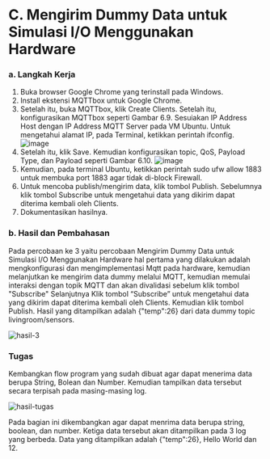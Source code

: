 # C. Mengirim Dummy Data untuk Simulasi I/O Menggunakan Hardware

### a. Langkah Kerja
  1. Buka browser Google Chrome yang terinstall pada Windows.
  2. Install ekstensi MQTTbox untuk Google Chrome.
  3. Setelah itu, buka MQTTbox, klik Create Clients. Setelah itu, konfigurasikan MQTTbox seperti Gambar 6.9. Sesuiakan IP Address Host dengan IP Address MQTT Server pada VM Ubuntu. Untuk mengetahui alamat IP, pada Terminal, ketikkan perintah ifconfig.
     <img alt="image" src="https://github.com/delimaayup/jobsheetEmbedded/assets/151798889/6d53e5cc-3ed0-4328-853c-4453f3623f42">
  5. Setelah itu, klik Save. Kemudian konfigurasikan topic, QoS, Payload Type, dan Payload seperti Gambar 6.10.
     <img alt="image" src="https://github.com/delimaayup/jobsheetEmbedded/assets/151798889/29afb41d-fe8b-402a-bf43-70dad9fe6bb2">
  7. Kemudian, pada terminal Ubuntu, ketikkan perintah sudo ufw allow 1883 untuk membuka port 1883 agar tidak di-block Firewall.
  8. Untuk mencoba publish/mengirim data, klik tombol Publish. Sebelumnya klik tombol Subscribe untuk mengetahui data yang dikirim dapat diterima kembali oleh Clients.
  9. Dokumentasikan hasilnya.


### b. Hasil dan Pembahasan
Pada percobaan ke 3 yaitu percobaan Mengirim Dummy Data untuk Simulasi I/O Menggunakan Hardware hal pertama yang dilakukan adalah mengkonfigurasi dan mengimplementasi Mqtt pada hardware, kemudian melanjutkan ke mengirim data dummy melalui MQTT, kemudian memulai interaksi dengan topik MQTT dan akan divalidasi sebelum klik tombol "Subscribe"
Selanjutnya Klik tombol “Subscribe” untuk mengetahui data yang dikirim dapat diterima kembali oleh Clients. Kemudian klik tombol Publish. Hasil yang ditampilkan adalah {"temp":26} dari data dummy topic livingroom/sensors.

![hasil-3](https://github.com/delimaayup/jobsheetEmbedded/assets/151798889/7954a14e-5d19-408a-8569-70b91b3ae4f0)

### Tugas

Kembangkan flow program yang sudah dibuat agar dapat menerima data berupa String, Bolean dan Number. Kemudian tampilkan data tersebut secara terpisah pada masing-masing log.

![hasil-tugas](https://github.com/farhanhisyam/sistemEmbedded/assets/94108385/aebc2501-c5d7-4dbb-a19b-0a9c6ad78cf8)

Pada bagian ini dikembangkan agar dapat menrima data berupa string, boolean, dan number. Ketiga data tersebut akan ditampilkan pada 3 log yang berbeda. Data yang ditampilkan adalah {"temp":26}, Hello World dan 12.
